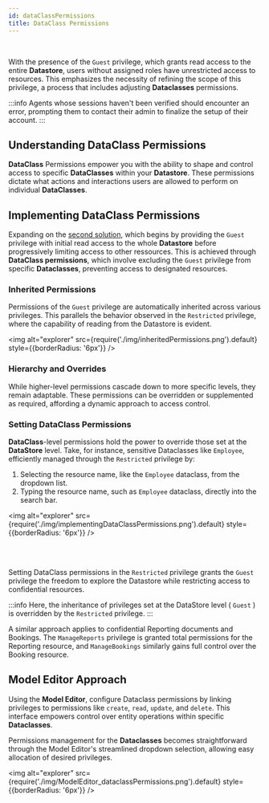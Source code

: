 ```yaml
---
id: dataClassPermissions
title: DataClass Permissions
---
```


<br/>

With the presence of the `Guest` privilege, which grants read access to the entire **Datastore**, users without assigned roles have unrestricted access to resources. This emphasizes the necessity of refining the scope of this privilege, a process that includes adjusting **Dataclasses** permissions.

:::info
Agents whose sessions haven't been verified should encounter an error, prompting them to contact their admin to finalize the setup of their account.
:::
 
## Understanding DataClass Permissions 

**DataClass** Permissions empower you with the ability to shape and control access to specific **DataClasses** within your **Datastore**. These permissions dictate what actions and interactions users are allowed to perform on individual **DataClasses**.



##  Implementing DataClass Permissions 

Expanding on the [second solution](datastorePermissions#2nd-solution-full-access-to-gradual-restriction), which begins by providing the `Guest` privilege with initial read access to the whole **Datastore** before progressively limiting access to other ressources. This is achieved through **DataClass permissions**, which involve excluding the `Guest` privilege from specific **Dataclasses**, preventing access to designated resources.

### Inherited Permissions 

Permissions of the `Guest` privilege are automatically inherited across various privileges. This parallels the behavior observed in the `Restricted` privilege, where the capability of reading from the Datastore is evident.

<img alt="explorer" src={require('./img/inheritedPermissions.png').default} style={{borderRadius: '6px'}} />

### Hierarchy and Overrides 

While higher-level permissions cascade down to more specific levels, they remain adaptable. These permissions can be overridden or supplemented as required, affording a dynamic approach to access control.


### Setting DataClass Permissions 

**DataClass**-level permissions hold the power to override those set at the **DataStore** level. Take, for instance, sensitive Dataclasses like `Employee`, efficiently managed through the `Restricted` privilege by:

1. Selecting the resource name, like the `Employee` dataclass, from the dropdown list.
2. Typing the resource name, such as `Employee` dataclass, directly into the search bar.

<img alt="explorer" src={require('./img/implementingDataClassPermissions.png').default} style={{borderRadius: '6px'}} />

<br/><br/>

Setting DataClass permissions in the `Restricted` privilege grants the `Guest` privilege the freedom to explore the Datastore while restricting access to confidential resources. 

:::info 
Here, the inheritance of privileges set at the DataStore level ( `Guest` ) is overridden by the `Restricted` privilege.
:::


A similar approach applies to confidential Reporting documents and Bookings. The `ManageReports` privilege is granted total permissions for the Reporting resource, and `ManageBookings` similarly gains full control over the Booking resource. 

## Model Editor Approach

Using the **Model Editor**, configure Dataclass permissions by linking privileges to permissions like `create`, `read`, `update`, and `delete`. This interface empowers control over entity operations within specific **Dataclasses**. 

Permissions management for the **Dataclasses** becomes straightforward through the Model Editor's streamlined dropdown selection, allowing easy allocation of desired privileges.

<img alt="explorer" src={require('./img/ModelEditor_dataclassPermissions.png').default} style={{borderRadius: '6px'}} />


